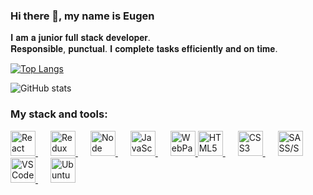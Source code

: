 ### Hi there 👋, my name is Eugen<br>
𝐈 𝐚𝐦 𝐚 𝐣𝐮𝐧𝐢𝐨𝐫 𝐟𝐮𝐥𝐥 𝐬𝐭𝐚𝐜𝐤 𝐝𝐞𝐯𝐞𝐥𝐨𝐩𝐞𝐫.<br>
𝐑𝐞𝐬𝐩𝐨𝐧𝐬𝐢𝐛𝐥𝐞, 𝐩𝐮𝐧𝐜𝐭𝐮𝐚𝐥. 𝐈 𝐜𝐨𝐦𝐩𝐥𝐞𝐭𝐞 𝐭𝐚𝐬𝐤𝐬 𝐞𝐟𝐟𝐢𝐜𝐢𝐞𝐧𝐭𝐥𝐲 𝐚𝐧𝐝 𝐨𝐧 𝐭𝐢𝐦𝐞.<br>

[![Top Langs](https://github-readme-stats.vercel.app/api/top-langs/?username=Eugen-Ko&show_icons=true&theme=aura)](https://github.com/anuraghazra/github-readme-stats)

![GitHub stats](https://github-readme-stats.vercel.app/api?username=Eugen-Ko&show_icons=true&theme=aura)  
<p></p>

<h3 align="left">My stack and tools:</h3>
  <p align="left">
    <a
      href="https://reactjs.org/"
      target="_blank"
      rel="noreferrer"
      style="margin-right: 20px;"
    >
      <img
        src="https://cdn.jsdelivr.net/gh/devicons/devicon/icons/react/react-original-wordmark.svg"
        alt="React"
        width="40"
        height="40"
      />
    </a>
    <a
      href="https://redux.js.org"
      target="_blank"
      rel="noreferrer"
      style="margin-right: 20px;"
    >
      <img
        src="https://cdn.jsdelivr.net/gh/devicons/devicon/icons/redux/redux-original.svg"
        alt="Redux"
        width="40"
        height="40"
      />
    </a>
    <a
      href="https://nodejs.org/uk/"
      target="_blank"
      rel="noreferrer"
      style="margin-right: 20px;"
    >
      <img
        src="https://cdn.jsdelivr.net/gh/devicons/devicon/icons/nodejs/nodejs-plain.svg"
        alt="Node Js"
        width="40"
        height="40"
      />
    </a>
    <a
      href="https://developer.mozilla.org/en-US/docs/Web/JavaScript"
      target="_blank"
      rel="noreferrer"
      style="margin-right: 20px;"
    >
      <img
        src="https://cdn.jsdelivr.net/gh/devicons/devicon/icons/javascript/javascript-plain.svg"
        alt="JavaScript"
        width="40"
        height="40"
      />
    </a>
    <a href="https://webpack.js.org" target="_blank" rel="noreferrer">
      <img
        src="https://cdn.jsdelivr.net/gh/devicons/devicon/icons/webpack/webpack-original.svg"
        alt="WebPack"
        width="40"
        height="40"
      />
    </a>
    <a
      href="https://www.w3.org/html/"
      target="_blank"
      rel="noreferrer"
      style="margin-right: 20px;"
    >
      <img
        src="https://cdn.jsdelivr.net/gh/devicons/devicon/icons/html5/html5-plain-wordmark.svg"
        alt="HTML5"
        width="40"
        height="40"
      />
    </a>
    <a
      href="https://www.w3schools.com/css/"
      target="_blank"
      rel="noreferrer"
      style="margin-right: 20px;"
    >
      <img
        src="https://cdn.jsdelivr.net/gh/devicons/devicon/icons/css3/css3-plain-wordmark.svg"
        alt="CSS3"
        width="40"
        height="40"
      />
    </a>
    <a
      href="https://sass-lang.com"
      target="_blank"
      rel="noreferrer"
      margin="20"
    >
      <img
        src="https://cdn.jsdelivr.net/gh/devicons/devicon/icons/sass/sass-original.svg"
        alt="SASS/SCSS"
        width="40"
        height="40"
        margin-right="20px"
      />
    </a>
    <a
      href="https://github.com/"
      target="_blank"
      rel="noreferrer"
      style="margin-right: 20px;"
    ><i class="devicon-github-original"></i>          
    </a>
    <a
      href="https://code.visualstudio.com/"
      target="_blank"
      rel="noreferrer"
      style="margin-right: 20px;"
    >
      <img
        src="https://cdn.jsdelivr.net/gh/devicons/devicon/icons/vscode/vscode-original.svg"
        alt="VSCode"
        width="40"
        height="40"
      />
    </a>
    <a
      href="https://ubuntu.com/"
      target="_blank"
      rel="noreferrer"
      style="margin-right: 20px;"
    >
      <img
        src="https://cdn.jsdelivr.net/gh/devicons/devicon/icons/ubuntu/ubuntu-plain.svg"
        alt="Ubuntu"
        width="40"
        height="40"
      />
    </a>
  </p>
